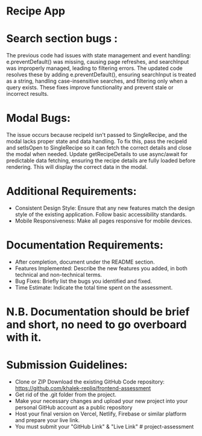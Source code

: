 # Recipe App

# Search section bugs :

The previous code had issues with state management and event handling: e.preventDefault() was missing, causing page refreshes, and searchInput was improperly managed, leading to filtering errors. The updated code resolves these by adding e.preventDefault(), ensuring searchInput is treated as a string, handling case-insensitive searches, and filtering only when a query exists. These fixes improve functionality and prevent stale or incorrect results.

# Modal Bugs:

The issue occurs because recipeId isn't passed to SingleRecipe, and the modal lacks proper state and data handling. To fix this, pass the recipeId and setIsOpen to SingleRecipe so it can fetch the correct details and close the modal when needed. Update getRecipeDetails to use async/await for predictable data fetching, ensuring the recipe details are fully loaded before rendering. This will display the correct data in the modal.

# Additional Requirements:

- Consistent Design Style: Ensure that any new features match the design style of the existing application. Follow basic accessibility standards.
- Mobile Responsiveness: Make all pages responsive for mobile devices.

# Documentation Requirements:

- After completion, document under the README section.
- Features Implemented: Describe the new features you added, in both technical and non-technical terms.
- Bug Fixes: Briefly list the bugs you identified and fixed.
- Time Estimate: Indicate the total time spent on the assessment.

# N.B. Documentation should be brief and short, no need to go overboard with it.

# Submission Guidelines:

- Clone or ZIP Download the existing GitHub Code repository: https://github.com/khalek-repliq/frontend-assessment
- Get rid of the .git folder from the project.
- Make your necessary changes and upload your new project into your personal GitHub account as a public repository
- Host your final version on Vercel, Netlify, Firebase or similar platform and prepare your live link.
- You must submit your "GitHub Link" & "Live Link"
#   p r o j e c t - a s s e s s m e n t  
 